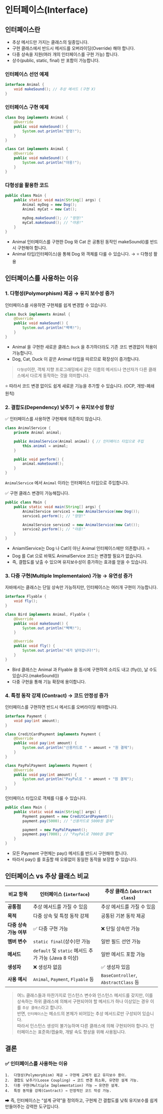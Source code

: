# 인터페이스(Interface)

## 인터페이스란

- 추상 메서드만 가지는 클래스의 일종입니다.
- 구현 클래스에서 반드시 메서드를 오버라이딩(Override) 해야 합니다.
- 다중 상속을 지원(여러 개의 인터페이스를 구현 가능) 합니다.
- 상수(public, static, final) 만 포함이 가능합니다.

### 인터페이스 선언 예제

```java
interface Animal {
    void makeSound(); // 추상 메서드 (구현 X)
}
```

### 인터페이스 구현 예제
```java
class Dog implements Animal {
    @Override
    public void makeSound() {
        System.out.println("멍멍!");
    }
}
```
```java
class Cat implements Animal {
    @Override
    public void makeSound() {
        System.out.println("야옹!");
    }
}
```

### 다형성을 활용한 코드

```java
public class Main {
    public static void main(String[] args) {
        Animal myDog = new Dog();
        Animal myCat = new Cat();
        
        myDog.makeSound(); // "멍멍!"
        myCat.makeSound(); // "야옹!"
    }
}
```
- Animal 인터페이스를 구현한 Dog 와 Cat 은 공통된 동작인 makeSound()를 반드시 구현해야 합니다.
- Animal 타입(인터페이스)을 통해 Dog 와 객체를 다룰 수 있습니다. → ⭐️ 다형성 활용

## 인터페이스를 사용하는 이유

### 1. 다형성(Polymorphism) 제공 → 유지 보수성 증가

인터페이스를 사용하면 구현체를 쉽게 변경할 수 있습니다.

```java
class Duck implements Animal {
    @Override
    public void makeSound() {
        System.out.println("꽥꽥!");
    }
}
```
- Animal 을 구현한 새로운 클래스 `Duck` 을 추가하더라도 기존 코드 변경없이 적용이 가능합니다.
- Dog, Cat, Duck 이 같은 Animal 타입을 따르므로 확장성이 증가합니다.

> `다형성`이란, 객체 지향 프로그래밍에서 같은 이름의 메서드나 연산자가 다른 클래스에서 다르게 동작하는 것을 의미합니다.

⭐️ 따라서 코드 변경 없이도 쉽게 새로운 기능을 추가할 수 있습니다. (OCP, 개방-폐쇄 원칙)

### 2. 결합도(Dependency) 낮추기 → 유지보수성 향상

✅ 인터페이스를 사용하면 구현체에 의존하지 않습니다.

```java
class AnimalService {
    private Animal animal;

    public AnimalService(Animal animal) { // 인터페이스 타입으로 주입
        this.animal = animal;
    }

    public void perform() {
        animal.makeSound();
    }
}
```

`AnimalService` 에서 `Animal` 이라는 인터페이스 타입으로 주입합니다.

✅ 구현 클래스 변경이 가능해집니다.

```java
public class Main {
    public static void main(String[] args) {
        AnimalService service1 = new AnimalService(new Dog());
        service1.perform(); // "멍멍!"

        AnimalService service2 = new AnimalService(new Cat());
        service2.perform(); // "야옹!"
    }
}
```

- AniamlService는 Dog 나 Cat이 아닌 Animal 인터페이스에만 의존합니다. ⭐️
- Dog 를 Cat 으로 바꿔도 AnimalService 코드는 변경할 필요가 없습니다.
- 즉, 결합도를 낮출 수 있으며 유지보수성이 증가하는 효과를 얻을 수 있습니다.

### 3. 다중 구현(Multiple Implementaion) 가능 → 유연성 증가

자바에서는 클래스는 단일 상속만 가능하지만, 인터페이스는 여러개 구현이 가능합니다.

```java
interface Flyable {
    void fly();
}

class Bird implements Animal, Flyable {
    @Override
    public void makeSound() {
        System.out.println("짹짹!");
    }

    @Override
    public void fly() {
        System.out.println("새가 날아갑니다!");
    }
}
```
- Bird 클래스는 Animal 과 Flyable 을 동시에 구현하여 소리도 내고 (fly()), 날 수도 있습니다.(makeSound())
- 다중 구현을 통해 기능 확장에 용이합니다.

### 4. 특정 동작 강제 (Contract) → 코드 안정성 증가

인터페이스를 구현하면 반드시 메서드를 오버라이딩 해야합니다.

```java
interface Payment {
    void pay(int amount);
}
```
```java
class CreditCardPayment implements Payment {
    @Override
    public void pay(int amount) {
        System.out.println("신용카드로 " + amount + "원 결제");
    }
}

class PayPalPayment implements Payment {
    @Override
    public void pay(int amount) {
        System.out.println("PayPal로 " + amount + "원 결제");
    }
}
```

인터페이스 타입으로 객체를 다룰 수 있습니다.

```java
public class Main {
    public static void main(String[] args) {
        Payment payment = new CreditCardPayment();
        payment.pay(5000); // "신용카드로 5000원 결제"

        payment = new PayPalPayment();
        payment.pay(7000); // "PayPal로 7000원 결제"
    }
}
```
- 모든 Payment 구현체는 pay() 메서드를 반드시 구현해야 합니다.
- 따라서 pay() 를 호출할 때 오류없이 동일한 동작을 보장할 수 있습니다.

## 인터페이스 vs 추상 클래스 비교

| 비교 항목 | 인터페이스 (`interface`) | 추상 클래스 (`abstract class`) |
|----------|-----------------|-----------------|
| **공통점** | 추상 메서드를 가질 수 있음 | 추상 메서드를 가질 수 있음 |
| **목적** | 다중 상속 및 특정 동작 강제 | 공통된 기본 동작 제공 |
| **다중 상속 가능 여부** | ✅ 다중 구현 가능 | ❌ 단일 상속만 가능 |
| **멤버 변수** | `static final`(상수)만 가능 | 일반 필드 선언 가능 |
| **메서드** | `default` 및 `static` 메서드 추가 가능 (Java 8 이상) | 일반 메서드 포함 가능 |
| **생성자** | ❌ 생성자 없음 | ✅ 생성자 있음 |
| **사용 예시** | `Animal`, `Payment`, `Flyable` 등 | `BaseController`, `AbstractClass` 등 |

> 여느 클래스들과 마찬가지로 인스턴스 변수와 인스턴스 메서드를 갖지만, 이를 상속하는 하위 클래스에 의해서 구현되어야 할 메서드가 하나 이상있는 경우 이를 `추상 클래스`라고 합니다.
<br>반면, `인터페이스`는 메소드의 본체가 비어있는 추상 메서드로만 구성되어 있습니다. <br>따라서 인스턴스 생성이 불가능하며 다른 클래스에 의해 구현되어야 합니다. 인터페이스는 표준화/캡슐화, 개발 속도 향상을 위해 사용됩니다.

## 결론

### ✅ 인터페이스를 사용하는 이유
    1.	다형성(Polymorphism) 제공 → 구현체 교체가 쉽고 유지보수 용이.
	2.	결합도 낮추기(Loose Coupling) → 코드 변경 최소화, 유연한 설계 가능.
	3.	다중 구현(Multiple Implementation) 가능 → 유연한 설계.
	4.	특정 동작을 강제(Contract) → 안정적인 코드 작성 가능.

➡ 즉, 인터페이스는 “설계 규약”을 정의하고, 구현체 간 결합도를 낮춰 유지보수를 쉽게 만들어주는 강력한 도구입니다. 
